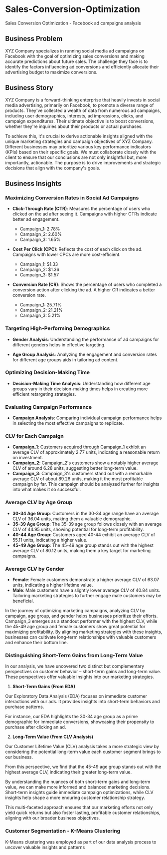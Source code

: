 # Sales-Conversion-Optimization
Sales Conversion Optimization - Facebook ad campaigns analysis

## Business Problem

XYZ Company specializes in running social media ad campaigns on Facebook with the goal of optimizing sales conversions and making accurate predictions about future sales. The challenge they face is to identify the factors influencing ad conversions and efficiently allocate their advertising budget to maximize conversions.

## Business Story

XYZ Company is a forward-thinking enterprise that heavily invests in social media advertising, primarily on Facebook, to promote a diverse range of products. They've collected a wealth of data from numerous ad campaigns, including user demographics, interests, ad impressions, clicks, and campaign expenditures. Their ultimate objective is to boost conversions, whether they're inquiries about their products or actual purchases.

To achieve this, it's crucial to derive actionable insights aligned with the unique marketing strategies and campaign objectives of XYZ Company. Different businesses may prioritize various key performance indicators (KPIs) based on their specific goals. We must collaborate closely with the client to ensure that our conclusions are not only insightful but, more importantly, actionable. The purpose is to drive improvements and strategic decisions that align with the company's goals.

## Business Insights

### Maximizing Conversion Rates in Social Ad Campaigns

- **Click-Through Rate (CTR)**: Measures the percentage of users who clicked on the ad after seeing it. Campaigns with higher CTRs indicate better ad engagement.

   - Campaign_1: 2.78%
   - Campaign_2: 2.60%
   - Campaign_3: 1.65%

- **Cost Per Click (CPC)**: Reflects the cost of each click on the ad. Campaigns with lower CPCs are more cost-efficient.

   - Campaign_1: $1.33
   - Campaign_2: $1.36
   - Campaign_3: $1.57

- **Conversion Rate (CR)**: Shows the percentage of users who completed a conversion action after clicking the ad. A higher CR indicates a better conversion rate.

   - Campaign_1: 25.71%
   - Campaign_2: 21.21%
   - Campaign_3: 5.21%

### Targeting High-Performing Demographics

- **Gender Analysis**: Understanding the performance of ad campaigns for different genders helps in effective targeting.

- **Age Group Analysis**: Analyzing the engagement and conversion rates for different age groups aids in tailoring ad content.

### Optimizing Decision-Making Time

- **Decision-Making Time Analysis**: Understanding how different age groups vary in their decision-making times helps in creating more efficient retargeting strategies.

### Evaluating Campaign Performance

- **Campaign Analysis**: Comparing individual campaign performance helps in selecting the most effective campaigns to replicate.

### CLV for Each Campaign

- **Campaign_1**: Customers acquired through Campaign_1 exhibit an average CLV of approximately 2.77 units, indicating a reasonable return on investment.
- **Campaign_2**: Campaign_2's customers show a notably higher average CLV of around 6.28 units, suggesting better long-term value.
- **Campaign_3**: Campaign_3's customers stand out with a remarkable average CLV of about 89.26 units, making it the most profitable campaign by far. This campaign should be analyzed further for insights into what makes it so successful.

### Average CLV by Age Group

- **30-34 Age Group**: Customers in the 30-34 age range have an average CLV of 36.04 units, making them a valuable demographic.
- **35-39 Age Group**: The 35-39 age group follows closely with an average CLV of 44.95 units, showing potential for long-term profitability.
- **40-44 Age Group**: Customers aged 40-44 exhibit an average CLV of 55.11 units, indicating a higher value.
- **45-49 Age Group**: The 45-49 age group stands out with the highest average CLV of 80.12 units, making them a key target for marketing campaigns.

### Average CLV by Gender

- **Female**: Female customers demonstrate a higher average CLV of 63.07 units, indicating a higher lifetime value.
- **Male**: Male customers have a slightly lower average CLV of 40.84 units. Tailoring marketing strategies to further engage male customers may be beneficial.

In the journey of optimizing marketing campaigns, analyzing CLV by campaign, age group, and gender helps businesses prioritize their efforts. Campaign_3 emerges as a standout performer with the highest CLV, while the 45-49 age group and female customers show great potential for maximizing profitability. By aligning marketing strategies with these insights, businesses can cultivate long-term relationships with valuable customers and enhance their bottom line.

### Distinguishing Short-Term Gains from Long-Term Value

In our analysis, we have uncovered two distinct but complementary perspectives on customer behavior – short-term gains and long-term value. These perspectives offer valuable insights into our marketing strategies.

1. **Short-Term Gains (From EDA)**

Our Exploratory Data Analysis (EDA) focuses on immediate customer interactions with our ads. It provides insights into short-term behaviors and purchase patterns.

For instance, our EDA highlights the 30-34 age group as a prime demographic for immediate conversions, showcasing their propensity to purchase after clicking an ad.

2. **Long-Term Value (From CLV Analysis)**

Our Customer Lifetime Value (CLV) analysis takes a more strategic view by considering the potential long-term value each customer segment brings to our business.

From this perspective, we find that the 45-49 age group stands out with the highest average CLV, indicating their greater long-term value.

By understanding the nuances of both short-term gains and long-term value, we can make more informed and balanced marketing decisions. Short-term insights guide immediate campaign optimizations, while CLV insights help shape a more enduring customer relationship strategy.

This multi-faceted approach ensures that our marketing efforts not only yield quick returns but also foster lasting, profitable customer relationships, aligning with our broader business objectives.

### Customer Segmentation - K-Means Clustering

K-Means clustering was employed as part of our data analysis process to uncover valuable insights and patterns
